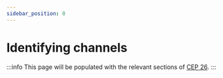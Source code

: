 ```yaml
---
sidebar_position: 0
---
```


# Identifying channels

:::info
This page will be populated with the relevant sections of [CEP 26](https://github.com/conda/ceps/blob/main/cep-0026.md).
:::
